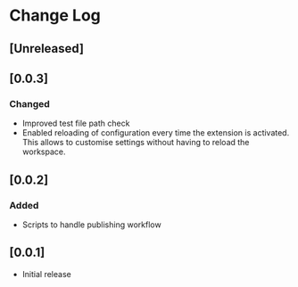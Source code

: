 # Change Log

## [Unreleased]

## [0.0.3]
### Changed
- Improved test file path check
- Enabled reloading of configuration every time the extension is activated. This allows to customise settings without having to reload the workspace.

## [0.0.2]
### Added
- Scripts to handle publishing workflow

## [0.0.1]
- Initial release
